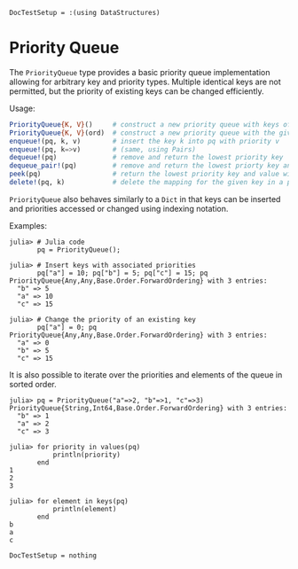 ```@meta
DocTestSetup = :(using DataStructures)
```

# Priority Queue

The `PriorityQueue` type provides a basic priority queue implementation
allowing for arbitrary key and priority types. Multiple identical keys
are not permitted, but the priority of existing keys can be changed
efficiently.

Usage:

```julia
PriorityQueue{K, V}()     # construct a new priority queue with keys of type K and priorities of type V (forward ordering by default)
PriorityQueue{K, V}(ord)  # construct a new priority queue with the given types and ordering ord (Base.Order.Forward or Base.Order.Reverse)
enqueue!(pq, k, v)        # insert the key k into pq with priority v
enqueue!(pq, k=>v)        # (same, using Pairs)
dequeue!(pq)              # remove and return the lowest priority key
dequeue_pair!(pq)         # remove and return the lowest priorty key and value
peek(pq)                  # return the lowest priority key and value without removing it
delete!(pq, k)            # delete the mapping for the given key in a priority queue, and return the priority queue.
```

`PriorityQueue` also behaves similarly to a `Dict` in that keys can be
inserted and priorities accessed or changed using indexing notation.

Examples:

```jldoctest
julia> # Julia code
       pq = PriorityQueue();

julia> # Insert keys with associated priorities
       pq["a"] = 10; pq["b"] = 5; pq["c"] = 15; pq
PriorityQueue{Any,Any,Base.Order.ForwardOrdering} with 3 entries:
  "b" => 5
  "a" => 10
  "c" => 15

julia> # Change the priority of an existing key
       pq["a"] = 0; pq
PriorityQueue{Any,Any,Base.Order.ForwardOrdering} with 3 entries:
  "a" => 0
  "b" => 5
  "c" => 15
```
It is also possible to iterate over the priorities and elements of the queue in sorted order. 
```jldoctest
julia> pq = PriorityQueue("a"=>2, "b"=>1, "c"=>3)
PriorityQueue{String,Int64,Base.Order.ForwardOrdering} with 3 entries:
  "b" => 1
  "a" => 2
  "c" => 3

julia> for priority in values(pq)
           println(priority)
       end
1
2
3

julia> for element in keys(pq)
           println(element)
       end
b
a
c
```
```@meta
DocTestSetup = nothing
```
